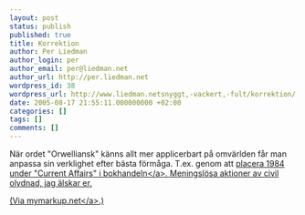 ```yaml
---
layout: post
status: publish
published: true
title: Korrektion
author: Per Liedman
author_login: per
author_email: per@liedman.net
author_url: http://per.liedman.net
wordpress_id: 38
wordpress_url: http://www.liedman.netsnyggt,-vackert,-fult/korrektion/
date: 2005-08-17 21:55:11.000000000 +02:00
categories: []
tags: []
comments: []
---
```

N&auml;r ordet "Orwelliansk" k&auml;nns allt mer applicerbart p&aring; omv&auml;rlden f&aring;r man anpassa sin verklighet efter b&auml;sta f&ouml;rm&aring;ga. T.ex. genom att <a href="http:&#47;&#47;www.flickr.com&#47;photos&#47;avantgame&#47;33841793&#47;">placera 1984 under "Current Affairs" i bokhandeln<&#47;a>. Meningsl&ouml;sa aktioner av civil olydnad, jag &auml;lskar er.

(Via <a href="http:&#47;&#47;mymarkup.net&#47;blog&#47;archives&#47;007544.html">mymarkup.net<&#47;a>.)
